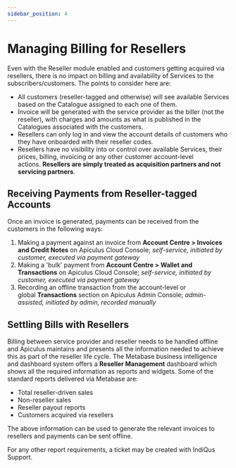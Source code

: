 ```yaml
---
sidebar_position: 4
---
```

# Managing Billing for Resellers

Even with the Reseller module enabled and customers getting acquired via resellers, there is no impact on billing and availability of Services to the subscribers/customers. The points to consider here are:

- All customers (reseller-tagged and otherwise) will see available Services based on the Catalogue assigned to each one of them.
- Invoice will be generated with the service provider as the biller (not the reseller), with charges and amounts as what is published in the Catalogues associated with the customers.
- Resellers can only log in and view the account details of customers who they have onboarded with their reseller codes.
- Resellers have no visibility into or control over available Services, their prices, billing, invoicing or any other customer account-level actions. **Resellers are simply treated as acquisition partners and not servicing partners**.

## Receiving Payments from Reseller-tagged Accounts

Once an invoice is generated, payments can be received from the customers in the following ways:

1. Making a payment against an invoice from **Account Centre > Invoices and Credit Notes** on Apiculus Cloud Console; _self-service, initiated by customer, executed via payment gateway_
2. Making a 'bulk' payment from **Account Centre > Wallet and Transactions** on Apiculus Cloud Console; _self-service, initiated by customer, executed via payment gateway_
3. Recording an offline transaction from the account-level or global **Transactions** section on Apiculus Admin Console; _admin-assisted, initiated by admin, recorded manually_

## Settling Bills with Resellers

Billing between service provider and reseller needs to be handled offline and Apiculus maintains and presents all the information needed to achieve this as part of the reseller life cycle. The Metabase business intelligence and dashboard system offers a **Reseller Management** dashboard which shows all the required information as reports and widgets. Some of the standard reports delivered via Metabase are:

- Total reseller-driven sales
- Non-reseller sales
- Reseller payout reports
- Customers acquired via resellers

The above information can be used to generate the relevant invoices to resellers and payments can be sent offline.

For any other report requirements, a ticket may be created with IndiQus Support.




